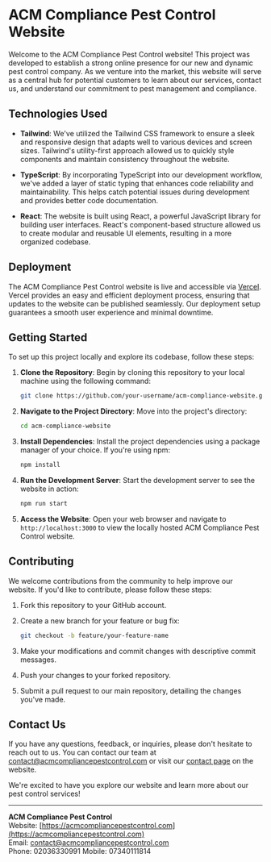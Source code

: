  # ACM Compliance Pest Control Website

Welcome to the ACM Compliance Pest Control website! This project was developed to establish a strong online presence for our new and dynamic pest control company. As we venture into the market, this website will serve as a central hub for potential customers to learn about our services, contact us, and understand our commitment to pest management and compliance.

## Technologies Used

- **Tailwind**: We've utilized the Tailwind CSS framework to ensure a sleek and responsive design that adapts well to various devices and screen sizes. Tailwind's utility-first approach allowed us to quickly style components and maintain consistency throughout the website.

- **TypeScript**: By incorporating TypeScript into our development workflow, we've added a layer of static typing that enhances code reliability and maintainability. This helps catch potential issues during development and provides better code documentation.

- **React**: The website is built using React, a powerful JavaScript library for building user interfaces. React's component-based structure allowed us to create modular and reusable UI elements, resulting in a more organized codebase.

## Deployment

The ACM Compliance Pest Control website is live and accessible via [Vercel](https://vercel.com). Vercel provides an easy and efficient deployment process, ensuring that updates to the website can be published seamlessly. Our deployment setup guarantees a smooth user experience and minimal downtime.

## Getting Started

To set up this project locally and explore its codebase, follow these steps:

1. **Clone the Repository**: Begin by cloning this repository to your local machine using the following command:

   ```bash
   git clone https://github.com/your-username/acm-compliance-website.git
   ```

2. **Navigate to the Project Directory**: Move into the project's directory:

   ```bash
   cd acm-compliance-website
   ```

3. **Install Dependencies**: Install the project dependencies using a package manager of your choice. If you're using npm:

   ```bash
   npm install
   ```

4. **Run the Development Server**: Start the development server to see the website in action:

   ```bash
   npm run start
   ```

5. **Access the Website**: Open your web browser and navigate to `http://localhost:3000` to view the locally hosted ACM Compliance Pest Control website.

## Contributing

We welcome contributions from the community to help improve our website. If you'd like to contribute, please follow these steps:

1. Fork this repository to your GitHub account.

2. Create a new branch for your feature or bug fix:

   ```bash
   git checkout -b feature/your-feature-name
   ```

3. Make your modifications and commit changes with descriptive commit messages.

4. Push your changes to your forked repository.

5. Submit a pull request to our main repository, detailing the changes you've made.

## Contact Us

If you have any questions, feedback, or inquiries, please don't hesitate to reach out to us. You can contact our team at contact@acmcompliancepestcontrol.com or visit our [contact page](https://acmcompliancepestcontrol.com/contact) on the website.

We're excited to have you explore our website and learn more about our pest control services!

---
**ACM Compliance Pest Control**  
Website: [https://acmcompliancepestcontrol.com](https://acmcompliancepestcontrol.com)  
Email: contact@acmcompliancepestcontrol.com  
Phone: 02036330991
Mobile: 07340111814


